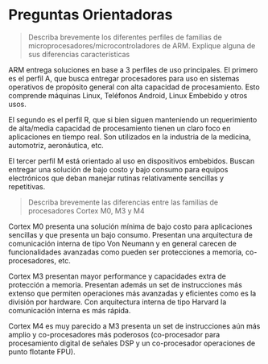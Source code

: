 # Preguntas Orientadoras

> Describa brevemente los diferentes perfiles de familias de
microprocesadores/microcontroladores de ARM. Explique alguna de sus diferencias
características

ARM entrega soluciones en base a 3 perfiles de uso principales. El primero es el perfil A, que busca entregar procesadores para uso en sistemas operativos de propósito general con alta capacidad de procesamiento. Esto comprende máquinas Linux, Teléfonos Android, Linux Embebido y otros usos.

El segundo es el perfil R, que si bien siguen manteniendo un requerimiento de alta/media capacidad de procesamiento tienen un claro foco en aplicaciones en tiempo real. Son utilizados en la industria de la medicina, automotriz, aeronáutica, etc.

El tercer perfil M está orientado al uso en dispositivos embebidos. Buscan entregar una solución de bajo costo y bajo consumo para equipos electrónicos que deban manejar rutinas relativamente sencillas y repetitivas.

> Describa brevemente las diferencias entre las familias de procesadores Cortex M0, M3 y
M4

Cortex M0 presenta una solución mínima de bajo costo para aplicaciones sencillas
y que presenta un bajo consumo. Presentan una arquitectura de comunicación interna 
de tipo Von Neumann y en general carecen de funcionalidades avanzadas como pueden
ser protecciones a memoria, co-procesadores, etc.

Cortex M3 presentan mayor performance y capacidades extra de protección a 
memoria. Presentan además un set de instrucciones más extenso que permiten 
operaciones más avanzadas y eficientes como es la división por hardware. Con 
arquitectura interna de tipo Harvard la comunicación interna es más rápida.

Cortex M4 es muy parecido a M3 presenta un set de instrucciones aún más amplio
y co-procesadores más poderosos (co-procesador para procesamiento digital de 
señales DSP y un co-procesador operaciones de punto flotante FPU).
